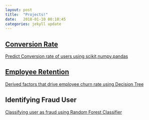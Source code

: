 ```yaml
---
layout: post
title:  "Projects!"
date:   2018-01-10 00:10:45
categories: jekyll update
---
```

<div class="overly">
    <div class="position-center">
           <a href="https://github.com/ishashah28/Conversion-Rate" target="_blank">
            <h2>Conversion Rate</h2>
               <p> Predict Conversion rate of users using scikit,numpy,pandas </p>
                </a>
                 </div>
                    </div>
                     
 <div class="overly">
      <div class="position-center">
            <a href="https://github.com/ishashah28/Employee-Retention" target="_blank">
                            <h2>Employee Retention</h2>
                            <p>Derived factors that drive employee churn rate using Decision Tree </p>
                 </a>
                          </div>
                        </div>
 <div class="overly">
     <div class="position-center">
                          <h2>Identifying Fraud User </h2>
                         <a href="https://github.com/ishashah28/Datascienceprojects" target="_blank">
                          <p> Classifying user as fraud using Random Forest Classifier</p>
         </a>
                        </div>
                      </div>
          

 
          
